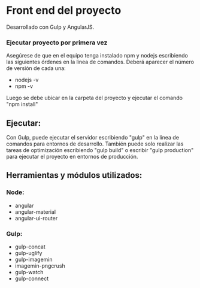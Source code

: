 # Front end del proyecto #

Desarrollado con Gulp y AngularJS.

### Ejecutar proyecto por primera vez ###
Asegúrese de que en el equipo tenga instalado npm y nodejs escribiendo las siguientes órdenes en la linea de comandos. Deberá aparecer el número de versión de cada una:

* nodejs -v
* npm -v

Luego se debe ubicar en la carpeta del proyecto y ejecutar el comando "npm install"

## Ejecutar: ##
Con Gulp, puede ejecutar el servidor escribiendo "gulp" en la linea de comandos para entornos de desarrollo. También puede solo realizar las tareas de optimización escribiendo "gulp build" o escribir "gulp production" para ejecutar el proyecto en entornos de producción.

## Herramientas y módulos utilizados: ##

### Node: ###
* angular
* angular-material
* angular-ui-router

### Gulp: ###
* gulp-concat
* gulp-uglify
* gulp-imagemin
* imagemin-pngcrush
* gulp-watch
* gulp-connect
